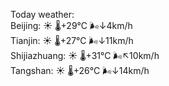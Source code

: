 Today weather:  
Beijing: ☀️   🌡️+29°C 🌬️↓4km/h  
Tianjin: ☀️   🌡️+27°C 🌬️↓11km/h  
Shijiazhuang: ☀️   🌡️+31°C 🌬️↖10km/h  
Tangshan: ☀️   🌡️+26°C 🌬️↓14km/h  
